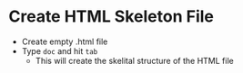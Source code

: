# Create HTML Skeleton File
- Create empty .html file
- Type ```doc``` and hit ```tab```
    - This will create the skelital structure of the HTML file
